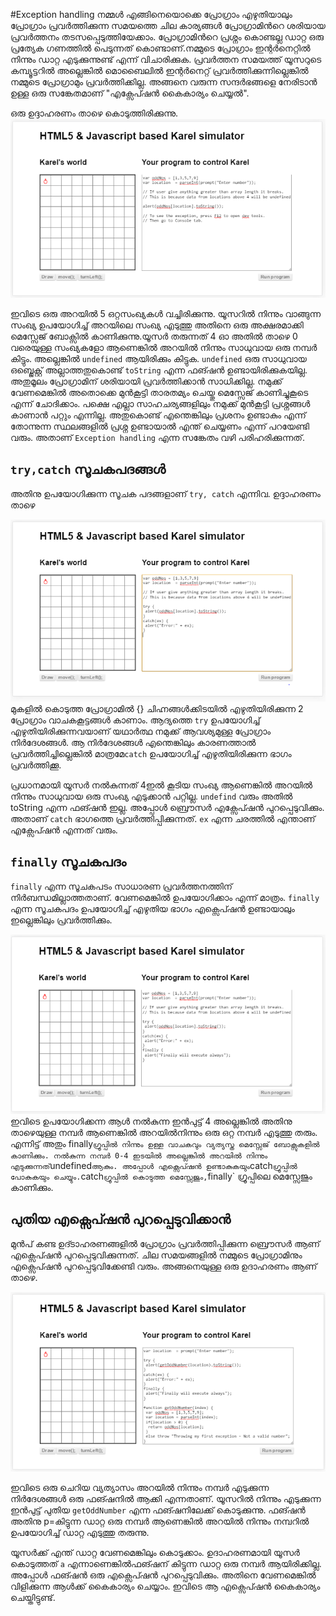 #Exception handling
നമ്മള്‍ എങ്ങിനെയൊക്കെ പ്രോഗ്രാം എഴുതിയാലും പ്രോഗ്രാം പ്രവര്‍ത്തിക്കുന്ന സമയത്തെ ചില കാര്യങ്ങള്‍ പ്രോഗ്രാമിന്‍റെ ശരിയായ പ്രവര്‍ത്തനം തടസപ്പെടുത്തിയേക്കാം. പ്രോഗ്രാമിന്‍റെ പ്രശ്നം കൊണ്ടല്ല ഡാറ്റ ഒരു പ്രത്യേക ഗണത്തില്‍ പെടുന്നത് കൊണ്ടാണ്.നമ്മുടെ പ്രോഗ്രാം ഇന്റര്‍നെറ്റില്‍ നിന്നും ഡാറ്റ എടുക്കുന്നുണ്ട് എന്ന് വിചാരിക്കുക. പ്രവര്‍ത്തന സമയത്ത് യൂസറുടെ കമ്പ്യൂട്ടറില്‍ അല്ലെങ്കില്‍ മൊബൈലില്‍ ഇന്റര്‍നെറ്റ്‌ പ്രവര്‍ത്തിക്കുന്നില്ലെങ്കില്‍ നമ്മുടെ പ്രോഗ്രാമും പ്രവര്‍ത്തിക്കില്ല. അങ്ങനെ വരുന്ന സന്ദര്‍ഭങ്ങളെ നേരിടാന്‍ ഉള്ള ഒരു സങ്കേതമാണ് "എക്സേപ്ഷന്‍ കൈകാര്യം ചെയ്യല്‍".

ഒരു ഉദ്ദാഹരണം താഴെ കൊടുത്തിരിക്കുന്നു.
![Exception](images/ch09/01/01-exception.PNG)

ഇവിടെ ഒരു അറയില്‍ 5 ഒറ്റസംഖ്യകള്‍ വച്ചിരിക്കുന്നു. യൂസറില്‍ നിന്നും വാങ്ങുന്ന സംഖ്യ ഉപയോഗിച്ച് അറയിലെ സംഖ്യ എടുത്തു അതിനെ ഒരു അക്ഷരമാക്കി മെസ്സേജ് ബോക്സില്‍ കാണിക്കുന്നു.യൂസര്‍ തരുന്നത് 4 ഓ അതില്‍ താഴെ 0 വരെയുള്ള സംഖ്യകളോ ആണെങ്കില്‍ അറയില്‍ നിന്നും സാധുവായ ഒരു നമ്പര്‍ കിട്ടും. അല്ലെങ്കില്‍ `undefined` ആയിരിക്കും കിട്ടുക. `undefined` ഒരു സാധുവായ ഒബ്ജെക്റ്റ് അല്ലാത്തതുകൊണ്ട് `toString` എന്ന ഫങ്ഷന്‍ ഉണ്ടായിരിക്കുകയില്ല. അതുമൂലം പ്രോഗ്രാമിന് ശരിയായി പ്രവര്‍ത്തിക്കാന്‍ സാധിക്കില്ല. നമുക്ക് വേണമെങ്കില്‍ അതൊക്കെ മുന്‍കൂട്ടി താരതമ്യം ചെയ്തു മെസ്സേജ് കാണിച്ചുകൂടെ എന്ന് ചോദിക്കാം. പക്ഷെ എല്ലാ സാഹചര്യങ്ങളിലും നമുക്ക് മുന്‍കൂട്ടി പ്രശ്നങ്ങള്‍ കാണാന്‍ പറ്റും എന്നില്ല. അതുകൊണ്ട് എന്തെങ്കിലും പ്രശനം ഉണ്ടാകും എന്ന് തോന്നുന്ന സ്ഥലങ്ങളില്‍ പ്രശ്ന ഉണ്ടായാല്‍ എന്ത് ചെയ്യണം എന്ന് പറയേണ്ടി വരും. അതാണ് `Exception handling` എന്ന സങ്കേതം വഴി പരിഹരിക്കുന്നത്.

## `try,catch` സൂചകപദങ്ങള്‍
അതിനു ഉപയോഗിക്കുന്ന സൂചക പദങ്ങളാണ്‌ `try, catch` എന്നിവ. ഉദ്ദാഹരണം താഴെ

![Exception](images/ch09/01/04-trycatch.PNG)
മുകളില്‍ കൊടുത്ത പ്രോഗ്രാമില്‍ {} ചിഹ്നങ്ങള്‍ക്കിടയില്‍ എഴുതിയിരിക്കുന്ന 2 പ്രോഗ്രാം വാചകകൂട്ടങ്ങള്‍ കാണാം. ആദ്യത്തെ `try` ഉപയോഗിച്ച് എഴുതിയിരിക്കുന്നവയാണ് യഥാര്‍ത്ഥ നമുക്ക് ആവശ്യമുള്ള പ്രോഗ്രാം നിര്‍ദേശങ്ങള്‍. ആ നിര്‍ദേശങ്ങള്‍ എന്തെങ്കിലും കാരണത്താല്‍ പ്രവര്‍ത്തിച്ചില്ലെങ്കില്‍ മാത്രമേ`catch` ഉപയോഗിച്ച് എഴുതിയിരിക്കുന്ന ഭാഗം പ്രവര്‍ത്തിക്കൂ.

പ്രധാനമായി യൂസര്‍ നല്‍കുന്നത് 4ഇല്‍ കൂടിയ സംഖ്യ ആണെങ്കില്‍ അറയില്‍ നിന്നും സാധുവായ ഒരു സംഖ്യ എടുക്കാന്‍ പറ്റില്ല. `undefind` വരും അതില്‍ toString എന്ന ഫങ്ഷന്‍ ഇല്ല. അപ്പോള്‍ ബ്രൌസര്‍ എക്സേപ്ഷന്‍ പുറപ്പെടുവിക്കും. അതാണ് `catch` ഭാഗത്തെ പ്രവര്‍ത്തിപ്പിക്കുന്നത്. `ex` എന്ന ചരത്തില്‍ എന്താണ് എക്സേപ്ഷന്‍ എന്നത് വരും.

## `finally` സൂചകപദം

`finally` എന്ന സൂചകപടം സാധാരണ പ്രവര്‍ത്തനത്തിന് നിര്‍ബന്ധമില്ലാത്തതാണ്. വേണമെങ്കില്‍ ഉപയോഗിക്കാം എന്ന് മാത്രം. `finally` എന്ന സൂചകപദം ഉപയോഗിച്ച് എഴുതിയ ഭാഗം എക്സെപ്ഷന്‍ ഉണ്ടായാലും ഇല്ലെങ്കിലും പ്രവര്‍ത്തിക്കും.

![try catch finally](images/ch09/01/06-trycatchfin.PNG)
ഇവിടെ ഉപയോഗിക്കന്ന ആള്‍ നല്‍കുന്ന ഇന്‍പുട്ട് 4 അല്ലെങ്കില്‍ അതിനു താഴെയുള്ള നമ്പര്‍ ആണെങ്കില്‍ അറയില്‍നിന്നും ഒരു ഒറ്റ നമ്പര്‍ എടുത്തു തരും. എന്നിട്ട് അതും  finally` ഗ്രൂപ്പില്‍ നിന്നും ഉള്ള വാചകവും വ്യത്യസ്ത മെസ്സേജ് ബോക്സുകളില്‍ കാണിക്കും. നല്‍കുന്ന നമ്പര്‍ 0-4 ഇടയില്‍ അല്ലെങ്കില്‍ അറയില്‍ നിന്നും എടുക്കുന്നത് `undefined` ആകും. അപ്പോള്‍ എക്സെപ്ഷന്‍ ഉണ്ടാകുകയും `catch` ഗ്രൂപ്പില്‍ പോകുകയും ചെയ്യും. `catch` ഗ്രൂപ്പില്‍ കൊടുത്ത മെസ്സേജും, `finally` ഗ്രൂപ്പിലെ മെസ്സേജും കാണിക്കും.

## പുതിയ എക്സെപ്ഷന്‍ പുറപ്പെടുവിക്കാന്‍

മുന്‍പ് കണ്ട ഉദ്ടാഹരണങ്ങളില്‍ പ്രോഗ്രാം പ്രവര്‍ത്തിപ്പിക്കുന്ന ബ്രൌസര്‍ ആണ് എക്സെപ്ഷന്‍ പുറപ്പെടുവിക്കുന്നത്. ചില സമയങ്ങളില്‍ നമ്മുടെ പ്രോഗ്രാമിനും എക്സെപ്ഷന്‍ പുറപ്പെടുവിക്കേണ്ടി വരും. അങ്ങനെയുള്ള ഒരു ഉദാഹരണം ആണ് താഴെ. 

![Custom Exception](images/ch09/01/08-customException.PNG)

ഇവിടെ ഒരു ചെറിയ വ്യത്യാസം അറയില്‍ നിന്നും നമ്പര്‍ എടുക്കുന്ന നിര്‍ദേശങ്ങള്‍ ഒരു ഫങ്ഷനില്‍ ആക്കി എന്നതാണ്. യൂസറില്‍ നിന്നും എടുക്കുന്ന ഇന്‍പുട്ട് പുതിയ `getOddNumber` എന്ന ഫങ്ഷനിലേക്ക് കൊടുക്കുന്നു. ഫങ്ഷന്‍ അതിനു p=കിട്ടുന്ന ഡാറ്റ ഒരു നമ്പര്‍ ആണെങ്കില്‍ അറയില്‍ നിന്നും നമ്പറില്‍ ഉപയോഗിച്ച് ഡാറ്റ എടുത്തു തരുന്നു. 

യൂസര്‍ക്ക് എന്ത് ഡാറ്റ വേണമെങ്കിലും കൊടുക്കാം. ഉദാഹരണമായി യൂസര്‍ കൊടുത്തത് `a` എന്നാണെങ്കില്‍ഫങ്ഷന് കിട്ടുന്ന ഡാറ്റ ഒരു നമ്പര്‍ ആയിരിക്കില്ല. അപ്പോള്‍ ഫങ്ഷന്‍ ഒരു എക്സെപ്ഷന്‍ പുറപ്പെടുവിക്കും. അതിനെ വേണമെങ്കില്‍ വിളിക്കുന്ന ആള്‍ക്ക് കൈകാര്യം ചെയ്യാം. ഇവിടെ ആ എക്സെപ്ഷന്‍ കൈകാര്യം ചെയ്തിട്ടുണ്ട്. 
